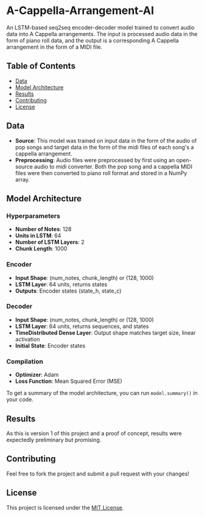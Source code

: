 # A-Cappella-Arrangement-AI
An LSTM-based seq2seq encoder-decoder model trained to convert audio data into A Cappella arrangements. The input is processed audio data in the form of piano roll data, and the output is a corresponding A Cappella arrangement in the form of a MIDI file.

## Table of Contents
- [Data](#data)
- [Model Architecture](#model-architecture)
- [Results](#results)
- [Contributing](#contributing)
- [License](#license)

## Data
- **Source**: This model was trained on input data in the form of the audio of pop songs and target data in the form of the midi files of each song's a cappella arrangement.
- **Preprocessing**: Audio files were preprocessed by first using an open-source audio to midi converter. Both the pop song and a cappella MIDI files were then converted to piano roll format and stored in a NumPy array.

## Model Architecture

### Hyperparameters
- **Number of Notes**: 128
- **Units in LSTM**: 64
- **Number of LSTM Layers**: 2
- **Chunk Length**: 1000

### Encoder
- **Input Shape**: (num_notes, chunk_length) or (128, 1000)
- **LSTM Layer**: 64 units, returns states
- **Outputs**: Encoder states (state_h, state_c)

### Decoder
- **Input Shape**: (num_notes, chunk_length) or (128, 1000)
- **LSTM Layer**: 64 units, returns sequences, and states
- **TimeDistributed Dense Layer**: Output shape matches target size, linear activation
- **Initial State**: Encoder states

### Compilation
- **Optimizer**: Adam
- **Loss Function**: Mean Squared Error (MSE)

To get a summary of the model architecture, you can run `model.summary()` in your code.


## Results
As this is version 1 of this project and a proof of concept, results were expectedly preliminary but promising.

## Contributing
Feel free to fork the project and submit a pull request with your changes!

## License
This project is licensed under the [MIT License](LICENSE).
